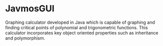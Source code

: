 # JavmosGUI
Graphing calculator developed in Java which is capable of graphing and finding critical points of polynomial and trigonometric functions.
This calculator incorporates key object oriented properties such as inheritance and polymorphism. 
